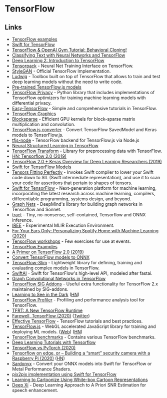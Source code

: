 # TensorFlow

## Links

* [TensorFlow examples](https://github.com/aymericdamien/TensorFlow-Examples)
* [Swift for TensorFlow](https://github.com/tensorflow/swift)
* [TensorFlow & OpenAI Gym Tutorial: Behavioral Cloning!](https://www.youtube.com/watch?v=0rsrDOXsSeM)
* [Classifying Text with Neural Networks and TensorFlow](https://github.com/dmesquita/understanding_tensorflow_nn)
* [Deep Learning 2: Introduction to TensorFlow](https://www.youtube.com/watch?v=JO0LwmIlWw0)
* [Tensorpack](https://github.com/tensorpack/tensorpack) - Neural Net Training Interface on TensorFlow.
* [StyleGAN](https://github.com/NVlabs/stylegan) - Official TensorFlow Implementation.
* [Ludwig](https://github.com/uber/ludwig) - Toolbox built on top of TensorFlow that allows to train and test deep learning models without the need to write code.
* [Pre-trained TensorFlow.js models](https://github.com/tensorflow/tfjs-models)
* [TensorFlow Privacy](https://github.com/tensorflow/privacy) - Python library that includes implementations of TensorFlow optimizers for training machine learning models with differential privacy.
* [Easy-TensorFlow](https://github.com/easy-tensorflow/easy-tensorflow) - Simple and comprehensive tutorials in TensorFlow.
* [TensorFlow Graphics](https://github.com/tensorflow/graphics)
* [Blocksparse](https://github.com/openai/blocksparse) - Efficient GPU kernels for block-sparse matrix multiplication and convolution.
* [TensorFlow.js converter](https://github.com/tensorflow/tfjs-converter) - Convert TensorFlow SavedModel and Keras models to TensorFlow.js.
* [tfjs-node](https://github.com/tensorflow/tfjs-node) - TensorFlow backend for TensorFlow.js via Node.js
* [Neural Structured Learning in TensorFlow](https://github.com/tensorflow/neural-structured-learning)
* [TensorFlow Transform](https://github.com/tensorflow/transform) - Library for preprocessing data with TensorFlow.
* [HN: Tensorflow 2.0 \(2019\)](https://news.ycombinator.com/item?id=21118018)
* [TensorFlow 2.0 + Keras Overview for Deep Learning Researchers \(2019\)](https://colab.research.google.com/drive/1UCJt8EYjlzCs1H1d1X0iDGYJsHKwu-NO#scrollTo=PX6JvH4h0zyY)
* [Swift for TensorFlow Models](https://github.com/tensorflow/swift-models)
* [Tensors Fitting Perfectly](https://github.com/google-research/swift-tfp) - Invokes Swift compiler to lower your Swift code down to SIL \(Swift intermediate representation\), and use it to scan your code for assertions that pertain to shapes of tensors.
* [Swift for TensorFlow](https://github.com/tensorflow/swift) - Next-generation platform for machine learning, incorporating the latest research across machine learning, compilers, differentiable programming, systems design, and beyond.
* [Graph Nets](https://github.com/deepmind/graph_nets) - DeepMind's library for building graph networks in Tensorflow and Sonnet.
* [tract](https://github.com/snipsco/tract) - Tiny, no-nonsense, self-contained, Tensorflow and ONNX inference.
* [IREE](https://github.com/google/iree) - Experimental MLIR Execution Environment.
* [For Your Ears Only: Personalizing Spotify Home with Machine Learning \(2020\)](https://labs.spotify.com/2020/01/16/for-your-ears-only-personalizing-spotify-home-with-machine-learning/?linkId=81072583)
* [TensorFlow workshops](https://github.com/tensorflow/workshops) - Few exercises for use at events.
* [TensorFlow Examples](https://github.com/tensorflow/examples)
* [A Primer on TensorFlow 2.0 \(2019\)](https://www.debugmind.com/2019/04/07/a-primer-on-tensorflow-2-0/)
* [Convert TensorFlow models to ONNX](https://github.com/onnx/tensorflow-onnx)
* [TensorFlow-Slim](https://github.com/google-research/tf-slim) - Lightweight library for defining, training and evaluating complex models in TensorFlow.
* [SwiftAI](https://github.com/fastai/swiftai) - Swift for TensorFlow's high-level API, modeled after fastai.
* [Graph Convolutional Networks in TensorFlow](https://github.com/tkipf/gcn)
* [TensorFlow SIG Addons](https://github.com/tensorflow/addons) - Useful extra functionality for TensorFlow 2.x maintained by SIG-addons.
* [Learning to See in the Dark](https://github.com/cchen156/Learning-to-See-in-the-Dark) \([HN](https://news.ycombinator.com/item?id=22899495)\)
* [TensorFlow Profiler](https://github.com/tensorflow/profiler) - Profiling and performance analysis tool for TensorFlow.
* [TFRT: A New TensorFlow Runtime](https://github.com/tensorflow/runtime)
* [Farewell, TensorFlow \(2020\)](https://mrry.github.io/2020/05/10/farewell-tensorflow.html) \([Twitter](https://twitter.com/ericjang11/status/1259882911282556928)\)
* [Effective TensorFlow](https://github.com/vahidk/EffectiveTensorflow) - TensorFlow tutorials and best practices.
* [TensorFlow.js](https://github.com/tensorflow/tfjs) - WebGL accelerated JavaScript library for training and deploying ML models. \([Web](https://www.tensorflow.org/js/)\) \([HN](https://news.ycombinator.com/item?id=23453308)\)
* [TensorFlow benchmarks](https://github.com/tensorflow/benchmarks) - Contains various TensorFlow benchmarks.
* [Deep Learning Tutorials with Tensorflow](https://github.com/xiaohu2015/DeepLearning_tutorials)
* [TensorFlow vs PyTorch \(2020\)](https://www.reddit.com/r/datascience/comments/h8smv7/tensorflow_vs_tensorflow_20_vs_pytorch/)
* [Tensorflow on edge, or – Building a “smart” security camera with a Raspberry Pi \(2020\)](https://chollinger.com/blog/2019/12/tensorflow-on-edge-or-building-a-smart-security-camera-with-a-raspberry-pi/) \([HN](https://news.ycombinator.com/item?id=23593439)\)
* [Sardonyx](https://github.com/s1ddok/Sardonyx) - Convert your ONNX models into Swift for TensorFlow or Metal Performance Shaders.
* [pix2pix implementation using Swift for TensorFlow](https://github.com/s1ddok/pix2pix-s4tf)
* [Learning to Cartoonize Using White-box Cartoon Representations](https://github.com/SystemErrorWang/White-box-Cartoonization)
* [Deep Xi](https://github.com/anicolson/DeepXi) - Deep Learning Approach to A Priori SNR Estimation for speech enhancement.

